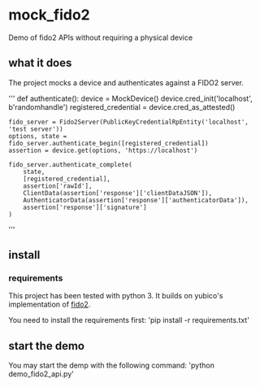 # mock_fido2
Demo of fido2 APIs without requiring a physical device

## what it does

The project mocks a device and authenticates against a FIDO2 server.

'''
def authenticate():
    device = MockDevice()
    device.cred_init('localhost', b'randomhandle')
    registered_credential = device.cred_as_attested()

    fido_server = Fido2Server(PublicKeyCredentialRpEntity('localhost', 'test server'))
    options, state = fido_server.authenticate_begin([registered_credential])
    assertion = device.get(options, 'https://localhost')
    
    fido_server.authenticate_complete(
        state,
        [registered_credential],
        assertion['rawId'],
        ClientData(assertion['response']['clientDataJSON']),
        AuthenticatorData(assertion['response']['authenticatorData']),
        assertion['response']['signature']
    )
'''

## install

### requirements

This project has been tested with python 3. It builds on yubico's implementation of [fido2](https://github.com/Yubico/python-fido2). 

You need to install the requirements first:
'pip install -r requirements.txt'

## start the demo

You may start the demp with the following command:
'python demo_fido2_api.py'

